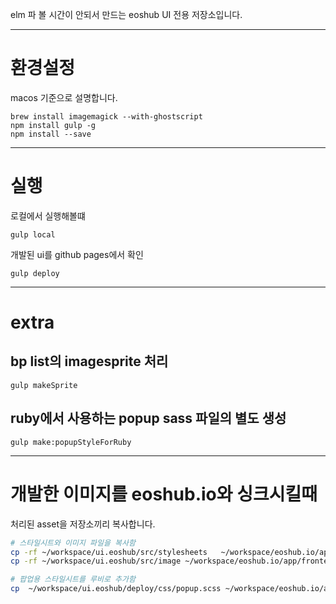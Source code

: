 elm 파 볼 시간이 안되서 만드는 eoshub UI 전용 저장소입니다.

--------------------------------------------------------------------------------

# 환경설정

macos 기준으로 설명합니다.

```
brew install imagemagick --with-ghostscript
npm install gulp -g
npm install --save
```

--------------------------------------------------------------------------------


# 실행

로컬에서 실행해볼떄
```
gulp local
```

개발된 ui를 github pages에서 확인
```
gulp deploy
```


--------------------------------------------------------------------------------

# extra

## bp list의 imagesprite 처리
```
gulp makeSprite
```

## ruby에서 사용하는 popup sass 파일의 별도 생성
```
gulp make:popupStyleForRuby
```

--------------------------------------------------------------------------------


# 개발한 이미지를 eoshub.io와 싱크시킬때

처리된 asset을 저장소끼리 복사합니다.

``` bash
# 스타일시트와 이미지 파일을 복사함
cp -rf ~/workspace/ui.eoshub/src/stylesheets   ~/workspace/eoshub.io/app/frontend/src/
cp -rf ~/workspace/ui.eoshub/src/image ~/workspace/eoshub.io/app/frontend/src

# 팝업용 스타일시트를 루비로 추가함
cp  ~/workspace/ui.eoshub/deploy/css/popup.scss ~/workspace/eoshub.io/app/assets/stylesheets
```
